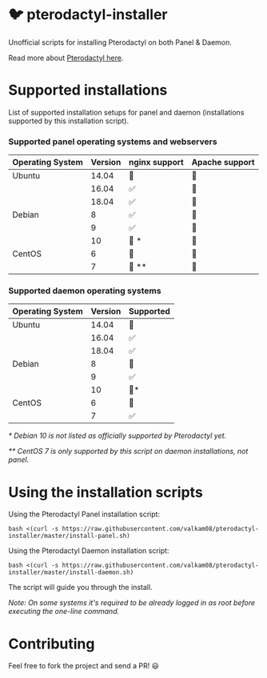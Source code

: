 # :bird: pterodactyl-installer

Unofficial scripts for installing Pterodactyl on both Panel & Daemon.

Read more about [Pterodactyl here](https://pterodactyl.io/).

# Supported installations

List of supported installation setups for panel and daemon (installations supported by this installation script).

### Supported panel operating systems and webservers

| Operating System  | Version | nginx support      | Apache support |
| ----------------- | ------- | ------------------ | -------------- |
| Ubuntu            | 14.04   | :red_circle:       | :red_circle:   |
|                   | 16.04   | :white_check_mark: | :red_circle:   |
|                   | 18.04   | :white_check_mark: | :red_circle:   |
| Debian            | 8       | :white_check_mark: | :red_circle:   |
|                   | 9       | :white_check_mark: | :red_circle:   |
|                   | 10      | :red_circle: *     | :red_circle:   |
| CentOS            | 6       | :red_circle:       | :red_circle:   |
|                   | 7       | :red_circle: **    | :red_circle:   |

### Supported daemon operating systems

| Operating System  | Version | Supported          |
| ----------------- | ------- | ------------------ |
| Ubuntu            | 14.04   | :red_circle:       |
|                   | 16.04   | :white_check_mark: |
|                   | 18.04   | :white_check_mark: |
| Debian            | 8       | :red_circle:       |
|                   | 9       | :white_check_mark: |
|                   | 10      | :red_circle:*      |
| CentOS            | 6       | :red_circle:       |
|                   | 7       | :white_check_mark: |

_* Debian 10 is not listed as officially supported by Pterodactyl yet._

_** CentOS 7 is only supported by this script on daemon installations, not panel._

# Using the installation scripts

Using the Pterodactyl Panel installation script:

`bash <(curl -s https://raw.githubusercontent.com/valkam08/pterodactyl-installer/master/install-panel.sh)`

Using the Pterodactyl Daemon installation script:

`bash <(curl -s https://raw.githubusercontent.com/valkam08/pterodactyl-installer/master/install-daemon.sh)`

The script will guide you through the install.

*Note: On some systems it's required to be already logged in as root before executing the one-line command.*

# Contributing

Feel free to fork the project and send a PR! :smiley:
